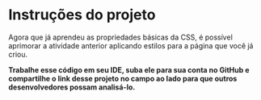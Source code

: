 # Instruções do projeto
Agora que já aprendeu as propriedades básicas da CSS, é possível aprimorar a atividade anterior aplicando estilos para a página que você já criou.

**Trabalhe esse código em seu IDE, suba ele para sua conta no GitHub e compartilhe o link desse projeto no campo ao lado para que outros desenvolvedores possam analisá-lo.**
